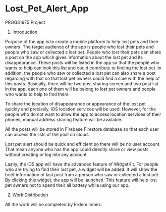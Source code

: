 # Lost_Pet_Alert_App
PROG31975 Project

1.	Introduction

  Purpose of the app is to create a mobile platform to help lost pets and their owners. The target audience of the app is people who lost their pets and people who saw or collected a lost pet. People who lost their pets can share a post on the app which gives information about the lost pet and its disappearance. These posts will be listed in the app so that the people who wants to help can look this list and could contribute to finding the lost pet. In addition, the people who saw or collected a lost pet can also share a post regarding with that so that lost pet owners could find a clue with the help of this posts. Basically, there will be two post sharing screen and two post list in the app, each one of them will be belong to lost pet owners and people who wants to help to find them. 
  
  To share the location of disappearance or appearance of the lost pet quickly and precisely, iOS location services will be used. However, for the people who do not want to allow the app to access location services of their phones, manual address sharing feature will be available. 
  
  All the posts will be stored in Firebase Firestore database so that each user can access the lists of the post on cloud.
  
  Lost pet alert should be quick and efficient so there will be no user account. That mean anyone who has the app could directly share or view posts without creating or log into any account.
  
  Lastly, the iOS app will have the advanced feature of WidgetKit. For people who are trying to find their lost pet, a widget will be added. It will show the brief information of last post from a person who saw or collected a lost pet. By clicking this widget, the app will be launched. This feature will help lost pet owners not to spend their all battery while using our app.

2.	Work Distribution

  All the work will be completed by Erdem Inmez.

